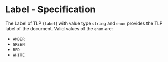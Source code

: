 # Label - Specification

The Label of TLP (`label`) with value type `string` and `enum` provides the TLP
label of the document. Valid values of the `enum` are:

* `AMBER`
* `GREEN`
* `RED`
* `WHITE`
